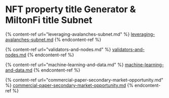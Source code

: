 # NFT property title Generator & MiltonFi title Subnet

{% content-ref url="leveraging-avalanches-subnet.md" %}
[leveraging-avalanches-subnet.md](leveraging-avalanches-subnet.md)
{% endcontent-ref %}

{% content-ref url="validators-and-nodes.md" %}
[validators-and-nodes.md](validators-and-nodes.md)
{% endcontent-ref %}

{% content-ref url="machine-learning-and-data.md" %}
[machine-learning-and-data.md](machine-learning-and-data.md)
{% endcontent-ref %}

{% content-ref url="commercial-paper-secondary-market-opportunity.md" %}
[commercial-paper-secondary-market-opportunity.md](commercial-paper-secondary-market-opportunity.md)
{% endcontent-ref %}
